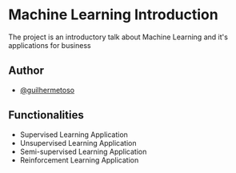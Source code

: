 
# Machine Learning Introduction

The project is an introductory talk about Machine Learning and it's applications for business
## Author

- [@guilhermetoso](https://github.com/GuilhermeToso)


## Functionalities

- Supervised Learning Application
- Unsupervised Learning Application
- Semi-supervised Learning Application
- Reinforcement Learning Application
